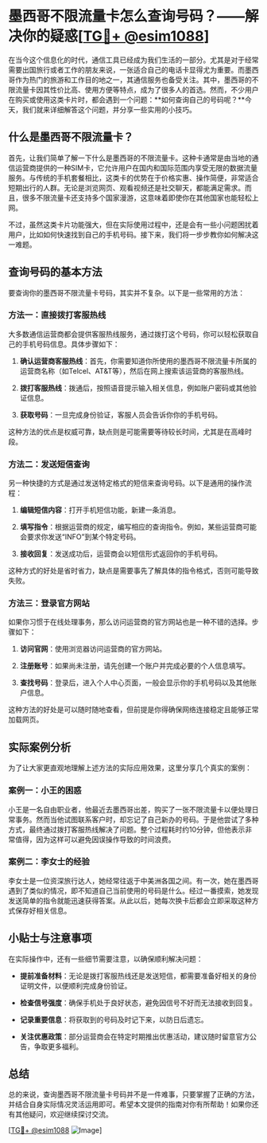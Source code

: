# 墨西哥不限流量卡怎么查询号码？——解决你的疑惑[[TG💪+ @esim1088](https://t.me/s/esim1088)]

在当今这个信息化的时代，通信工具已经成为我们生活的一部分。尤其是对于经常需要出国旅行或者工作的朋友来说，一张适合自己的电话卡显得尤为重要。而墨西哥作为热门的旅游和工作目的地之一，其通信服务也备受关注。其中，墨西哥的不限流量卡因其性价比高、使用方便等特点，成为了很多人的首选。然而，不少用户在购买或使用这类卡片时，都会遇到一个问题：**如何查询自己的号码呢？**今天，我们就来详细解答这个问题，并分享一些实用的小技巧。

## 什么是墨西哥不限流量卡？

首先，让我们简单了解一下什么是墨西哥的不限流量卡。这种卡通常是由当地的通信运营商提供的一种SIM卡，它允许用户在国内和国际范围内享受无限的数据流量服务。与传统的手机套餐相比，这类卡的优势在于价格实惠、操作简便，非常适合短期出行的人群。无论是浏览网页、观看视频还是社交聊天，都能满足需求。而且，很多不限流量卡还支持多个国家漫游，这意味着即使你在其他国家也能轻松上网。

不过，虽然这类卡片功能强大，但在实际使用过程中，还是会有一些小问题困扰着用户，比如如何快速找到自己的手机号码。接下来，我们将一步步教你如何解决这一难题。

## 查询号码的基本方法

要查询你的墨西哥不限流量卡号码，其实并不复杂。以下是一些常用的方法：

### 方法一：直接拨打客服热线

大多数通信运营商都会提供客服热线服务，通过拨打这个号码，你可以轻松获取自己的手机号码信息。具体步骤如下：

1. **确认运营商客服热线**：首先，你需要知道你所使用的墨西哥不限流量卡所属的运营商名称（如Telcel、AT&T等），然后在网上搜索该运营商的客服热线。
   
2. **拨打客服热线**：拨通后，按照语音提示输入相关信息，例如账户密码或其他验证信息。

3. **获取号码**：一旦完成身份验证，客服人员会告诉你你的手机号码。

这种方法的优点是权威可靠，缺点则是可能需要等待较长时间，尤其是在高峰时段。

### 方法二：发送短信查询

另一种快捷的方式是通过发送特定格式的短信来查询号码。以下是通用的操作流程：

1. **编辑短信内容**：打开手机短信功能，新建一条消息。

2. **填写指令**：根据运营商的规定，编写相应的查询指令。例如，某些运营商可能会要求你发送“INFO”到某个特定号码。

3. **接收回复**：发送成功后，运营商会以短信形式返回你的手机号码。

这种方式的好处是省时省力，缺点是需要事先了解具体的指令格式，否则可能导致失败。

### 方法三：登录官方网站

如果你习惯于在线处理事务，那么访问运营商的官方网站也是一种不错的选择。步骤如下：

1. **访问官网**：使用浏览器访问运营商的官方网站。

2. **注册账号**：如果尚未注册，请先创建一个账户并完成必要的个人信息填写。

3. **查找号码**：登录后，进入个人中心页面，一般会显示你的手机号码以及其他账户信息。

这种方法的好处是可以随时随地查看，但前提是你得确保网络连接稳定且能够正常加载网页。

## 实际案例分析

为了让大家更直观地理解上述方法的实际应用效果，这里分享几个真实的案例：

### 案例一：小王的困惑

小王是一名自由职业者，他最近去墨西哥出差，购买了一张不限流量卡以便处理日常事务。然而当他试图联系客户时，却忘记了自己新办的号码。于是他尝试了多种方式，最终通过拨打客服热线解决了问题。整个过程耗时约10分钟，但他表示非常值得，因为这样可以避免因误操作导致的时间浪费。

### 案例二：李女士的经验

李女士是一位资深旅行达人，她经常往返于中美洲各国之间。有一次，她在墨西哥遇到了类似的情况，即不知道自己当前使用的号码是什么。经过一番摸索，她发现发送简单的指令就能迅速获得答案。从此以后，她每次换卡后都会立即采取这种方式保存好相关信息。

## 小贴士与注意事项

在实际操作中，还有一些细节需要注意，以确保顺利解决问题：

- **提前准备材料**：无论是拨打客服热线还是发送短信，都需要准备好相关的身份证明文件，以便顺利完成身份验证。
  
- **检查信号强度**：确保手机处于良好状态，避免因信号不好而无法接收到回复。

- **记录重要信息**：将获取到的号码及时记下来，以防日后遗忘。

- **关注优惠政策**：部分运营商会在特定时期推出优惠活动，建议随时留意官方公告，争取更多福利。

## 总结

总的来说，查询墨西哥不限流量卡号码并不是一件难事，只要掌握了正确的方法，并结合自身实际情况灵活运用即可。希望本文提供的指南对你有所帮助！如果你还有其他疑问，欢迎继续探讨交流。

[[TG💪+ @esim1088](https://t.me/s/esim1088) ![Image](https://i.postimg.cc/4NQfJmqS/Snipaste-2025-05-13-00-14-12.png)]
